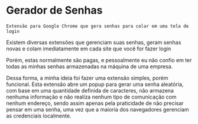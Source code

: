 # Gerador de Senhas
`Extensão para Google Chrome que gera senhas para colar em uma tela de login`

Existem diversas extensões que gerenciam suas senhas, geram senhas novas e colam imediatamente em cada site que você for fazer login

Porém, estas normalmente são pagas, e pessoalmente eu não confio em ter todas as minhas senhas armazenadas na máquina de uma empresa.

Dessa forma, a minha ideia foi fazer uma extensão simples, porém funcional.
Esta extensão abre um popup para gerar uma senha aleatória, com base em uma quantidade definida de caracteres, não armazena nenhuma informação e não realiza nenhum tipo de comunicação com nenhum endereço, sendo assim apenas pela praticidade de não precisar pensar em uma senha, uma vez que a maioria dos navegadores gerenciam as credenciais localmente.
